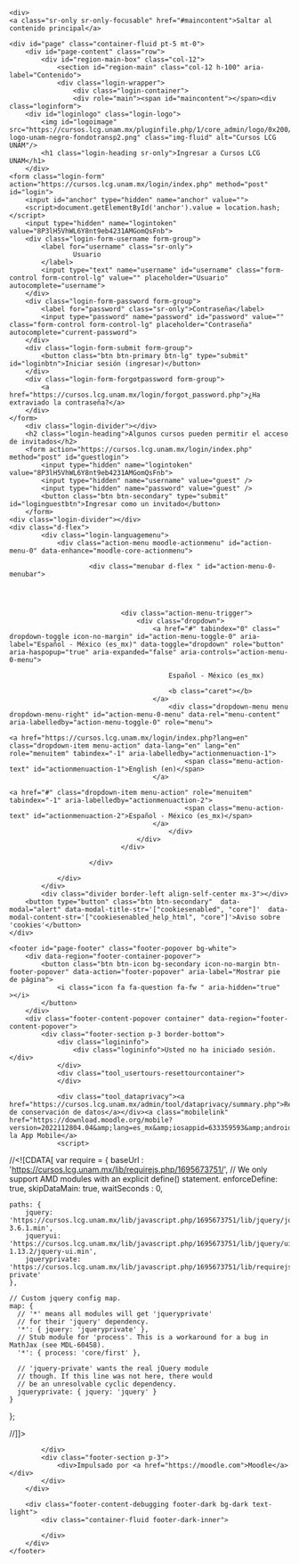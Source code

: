 <!DOCTYPE html>

<html  dir="ltr" lang="es-mx" xml:lang="es-mx">
<head>
    <title>Cursos LCG UNAM: Ingresar al sitio</title>
    <link rel="shortcut icon" href="https://cursos.lcg.unam.mx/theme/image.php/boost/theme/1695673751/favicon" />
    <meta http-equiv="Content-Type" content="text/html; charset=utf-8" />
<meta name="keywords" content="moodle, Cursos LCG UNAM: Ingresar al sitio" />
<link rel="stylesheet" type="text/css" href="https://cursos.lcg.unam.mx/theme/yui_combo.php?rollup/3.17.2/yui-moodlesimple-min.css" /><script id="firstthemesheet" type="text/css">/** Required in order to fix style inclusion problems in IE with YUI **/</script><link rel="stylesheet" type="text/css" href="https://cursos.lcg.unam.mx/theme/styles.php/boost/1695673751_1/all" />
<script>
//<![CDATA[
var M = {}; M.yui = {};
M.pageloadstarttime = new Date();
M.cfg = {"wwwroot":"https:\/\/cursos.lcg.unam.mx","homeurl":{},"sesskey":"LYRgd6CsUU","sessiontimeout":"14400","sessiontimeoutwarning":1200,"themerev":"1695673751","slasharguments":1,"theme":"boost","iconsystemmodule":"core\/icon_system_fontawesome","jsrev":"1695673751","admin":"admin","svgicons":true,"usertimezone":"Am\u00e9rica\/Cd de M\u00e9xico","courseId":1,"courseContextId":2,"contextid":1,"contextInstanceId":0,"langrev":1737973146,"templaterev":"1695673751"};var yui1ConfigFn = function(me) {if(/-skin|reset|fonts|grids|base/.test(me.name)){me.type='css';me.path=me.path.replace(/\.js/,'.css');me.path=me.path.replace(/\/yui2-skin/,'/assets/skins/sam/yui2-skin')}};
var yui2ConfigFn = function(me) {var parts=me.name.replace(/^moodle-/,'').split('-'),component=parts.shift(),module=parts[0],min='-min';if(/-(skin|core)$/.test(me.name)){parts.pop();me.type='css';min=''}
if(module){var filename=parts.join('-');me.path=component+'/'+module+'/'+filename+min+'.'+me.type}else{me.path=component+'/'+component+'.'+me.type}};
YUI_config = {"debug":false,"base":"https:\/\/cursos.lcg.unam.mx\/lib\/yuilib\/3.17.2\/","comboBase":"https:\/\/cursos.lcg.unam.mx\/theme\/yui_combo.php?","combine":true,"filter":null,"insertBefore":"firstthemesheet","groups":{"yui2":{"base":"https:\/\/cursos.lcg.unam.mx\/lib\/yuilib\/2in3\/2.9.0\/build\/","comboBase":"https:\/\/cursos.lcg.unam.mx\/theme\/yui_combo.php?","combine":true,"ext":false,"root":"2in3\/2.9.0\/build\/","patterns":{"yui2-":{"group":"yui2","configFn":yui1ConfigFn}}},"moodle":{"name":"moodle","base":"https:\/\/cursos.lcg.unam.mx\/theme\/yui_combo.php?m\/1695673751\/","combine":true,"comboBase":"https:\/\/cursos.lcg.unam.mx\/theme\/yui_combo.php?","ext":false,"root":"m\/1695673751\/","patterns":{"moodle-":{"group":"moodle","configFn":yui2ConfigFn}},"filter":null,"modules":{"moodle-core-actionmenu":{"requires":["base","event","node-event-simulate"]},"moodle-core-languninstallconfirm":{"requires":["base","node","moodle-core-notification-confirm","moodle-core-notification-alert"]},"moodle-core-chooserdialogue":{"requires":["base","panel","moodle-core-notification"]},"moodle-core-maintenancemodetimer":{"requires":["base","node"]},"moodle-core-tooltip":{"requires":["base","node","io-base","moodle-core-notification-dialogue","json-parse","widget-position","widget-position-align","event-outside","cache-base"]},"moodle-core-lockscroll":{"requires":["plugin","base-build"]},"moodle-core-popuphelp":{"requires":["moodle-core-tooltip"]},"moodle-core-notification":{"requires":["moodle-core-notification-dialogue","moodle-core-notification-alert","moodle-core-notification-confirm","moodle-core-notification-exception","moodle-core-notification-ajaxexception"]},"moodle-core-notification-dialogue":{"requires":["base","node","panel","escape","event-key","dd-plugin","moodle-core-widget-focusafterclose","moodle-core-lockscroll"]},"moodle-core-notification-alert":{"requires":["moodle-core-notification-dialogue"]},"moodle-core-notification-confirm":{"requires":["moodle-core-notification-dialogue"]},"moodle-core-notification-exception":{"requires":["moodle-core-notification-dialogue"]},"moodle-core-notification-ajaxexception":{"requires":["moodle-core-notification-dialogue"]},"moodle-core-dragdrop":{"requires":["base","node","io","dom","dd","event-key","event-focus","moodle-core-notification"]},"moodle-core-formchangechecker":{"requires":["base","event-focus","moodle-core-event"]},"moodle-core-event":{"requires":["event-custom"]},"moodle-core-blocks":{"requires":["base","node","io","dom","dd","dd-scroll","moodle-core-dragdrop","moodle-core-notification"]},"moodle-core-handlebars":{"condition":{"trigger":"handlebars","when":"after"}},"moodle-core_availability-form":{"requires":["base","node","event","event-delegate","panel","moodle-core-notification-dialogue","json"]},"moodle-backup-backupselectall":{"requires":["node","event","node-event-simulate","anim"]},"moodle-backup-confirmcancel":{"requires":["node","node-event-simulate","moodle-core-notification-confirm"]},"moodle-course-categoryexpander":{"requires":["node","event-key"]},"moodle-course-management":{"requires":["base","node","io-base","moodle-core-notification-exception","json-parse","dd-constrain","dd-proxy","dd-drop","dd-delegate","node-event-delegate"]},"moodle-course-dragdrop":{"requires":["base","node","io","dom","dd","dd-scroll","moodle-core-dragdrop","moodle-core-notification","moodle-course-coursebase","moodle-course-util"]},"moodle-course-util":{"requires":["node"],"use":["moodle-course-util-base"],"submodules":{"moodle-course-util-base":{},"moodle-course-util-section":{"requires":["node","moodle-course-util-base"]},"moodle-course-util-cm":{"requires":["node","moodle-course-util-base"]}}},"moodle-form-dateselector":{"requires":["base","node","overlay","calendar"]},"moodle-form-passwordunmask":{"requires":[]},"moodle-form-shortforms":{"requires":["node","base","selector-css3","moodle-core-event"]},"moodle-question-chooser":{"requires":["moodle-core-chooserdialogue"]},"moodle-question-searchform":{"requires":["base","node"]},"moodle-question-preview":{"requires":["base","dom","event-delegate","event-key","core_question_engine"]},"moodle-availability_completion-form":{"requires":["base","node","event","moodle-core_availability-form"]},"moodle-availability_date-form":{"requires":["base","node","event","io","moodle-core_availability-form"]},"moodle-availability_grade-form":{"requires":["base","node","event","moodle-core_availability-form"]},"moodle-availability_group-form":{"requires":["base","node","event","moodle-core_availability-form"]},"moodle-availability_grouping-form":{"requires":["base","node","event","moodle-core_availability-form"]},"moodle-availability_profile-form":{"requires":["base","node","event","moodle-core_availability-form"]},"moodle-mod_assign-history":{"requires":["node","transition"]},"moodle-mod_quiz-quizbase":{"requires":["base","node"]},"moodle-mod_quiz-toolboxes":{"requires":["base","node","event","event-key","io","moodle-mod_quiz-quizbase","moodle-mod_quiz-util-slot","moodle-core-notification-ajaxexception"]},"moodle-mod_quiz-questionchooser":{"requires":["moodle-core-chooserdialogue","moodle-mod_quiz-util","querystring-parse"]},"moodle-mod_quiz-modform":{"requires":["base","node","event"]},"moodle-mod_quiz-autosave":{"requires":["base","node","event","event-valuechange","node-event-delegate","io-form"]},"moodle-mod_quiz-dragdrop":{"requires":["base","node","io","dom","dd","dd-scroll","moodle-core-dragdrop","moodle-core-notification","moodle-mod_quiz-quizbase","moodle-mod_quiz-util-base","moodle-mod_quiz-util-page","moodle-mod_quiz-util-slot","moodle-course-util"]},"moodle-mod_quiz-util":{"requires":["node","moodle-core-actionmenu"],"use":["moodle-mod_quiz-util-base"],"submodules":{"moodle-mod_quiz-util-base":{},"moodle-mod_quiz-util-slot":{"requires":["node","moodle-mod_quiz-util-base"]},"moodle-mod_quiz-util-page":{"requires":["node","moodle-mod_quiz-util-base"]}}},"moodle-message_airnotifier-toolboxes":{"requires":["base","node","io"]},"moodle-filter_glossary-autolinker":{"requires":["base","node","io-base","json-parse","event-delegate","overlay","moodle-core-event","moodle-core-notification-alert","moodle-core-notification-exception","moodle-core-notification-ajaxexception"]},"moodle-filter_mathjaxloader-loader":{"requires":["moodle-core-event"]},"moodle-editor_atto-editor":{"requires":["node","transition","io","overlay","escape","event","event-simulate","event-custom","node-event-html5","node-event-simulate","yui-throttle","moodle-core-notification-dialogue","moodle-core-notification-confirm","moodle-editor_atto-rangy","handlebars","timers","querystring-stringify"]},"moodle-editor_atto-plugin":{"requires":["node","base","escape","event","event-outside","handlebars","event-custom","timers","moodle-editor_atto-menu"]},"moodle-editor_atto-menu":{"requires":["moodle-core-notification-dialogue","node","event","event-custom"]},"moodle-editor_atto-rangy":{"requires":[]},"moodle-report_eventlist-eventfilter":{"requires":["base","event","node","node-event-delegate","datatable","autocomplete","autocomplete-filters"]},"moodle-report_loglive-fetchlogs":{"requires":["base","event","node","io","node-event-delegate"]},"moodle-gradereport_history-userselector":{"requires":["escape","event-delegate","event-key","handlebars","io-base","json-parse","moodle-core-notification-dialogue"]},"moodle-qbank_editquestion-chooser":{"requires":["moodle-core-chooserdialogue"]},"moodle-tool_capability-search":{"requires":["base","node"]},"moodle-tool_lp-dragdrop-reorder":{"requires":["moodle-core-dragdrop"]},"moodle-tool_monitor-dropdown":{"requires":["base","event","node"]},"moodle-assignfeedback_editpdf-editor":{"requires":["base","event","node","io","graphics","json","event-move","event-resize","transition","querystring-stringify-simple","moodle-core-notification-dialog","moodle-core-notification-alert","moodle-core-notification-warning","moodle-core-notification-exception","moodle-core-notification-ajaxexception"]},"moodle-atto_accessibilitychecker-button":{"requires":["color-base","moodle-editor_atto-plugin"]},"moodle-atto_accessibilityhelper-button":{"requires":["moodle-editor_atto-plugin"]},"moodle-atto_align-button":{"requires":["moodle-editor_atto-plugin"]},"moodle-atto_bold-button":{"requires":["moodle-editor_atto-plugin"]},"moodle-atto_charmap-button":{"requires":["moodle-editor_atto-plugin"]},"moodle-atto_clear-button":{"requires":["moodle-editor_atto-plugin"]},"moodle-atto_collapse-button":{"requires":["moodle-editor_atto-plugin"]},"moodle-atto_emojipicker-button":{"requires":["moodle-editor_atto-plugin"]},"moodle-atto_emoticon-button":{"requires":["moodle-editor_atto-plugin"]},"moodle-atto_equation-button":{"requires":["moodle-editor_atto-plugin","moodle-core-event","io","event-valuechange","tabview","array-extras"]},"moodle-atto_h5p-button":{"requires":["moodle-editor_atto-plugin"]},"moodle-atto_html-button":{"requires":["promise","moodle-editor_atto-plugin","moodle-atto_html-beautify","moodle-atto_html-codemirror","event-valuechange"]},"moodle-atto_html-codemirror":{"requires":["moodle-atto_html-codemirror-skin"]},"moodle-atto_html-beautify":{},"moodle-atto_image-button":{"requires":["moodle-editor_atto-plugin"]},"moodle-atto_indent-button":{"requires":["moodle-editor_atto-plugin"]},"moodle-atto_italic-button":{"requires":["moodle-editor_atto-plugin"]},"moodle-atto_link-button":{"requires":["moodle-editor_atto-plugin"]},"moodle-atto_managefiles-button":{"requires":["moodle-editor_atto-plugin"]},"moodle-atto_managefiles-usedfiles":{"requires":["node","escape"]},"moodle-atto_media-button":{"requires":["moodle-editor_atto-plugin","moodle-form-shortforms"]},"moodle-atto_noautolink-button":{"requires":["moodle-editor_atto-plugin"]},"moodle-atto_orderedlist-button":{"requires":["moodle-editor_atto-plugin"]},"moodle-atto_recordrtc-recording":{"requires":["moodle-atto_recordrtc-button"]},"moodle-atto_recordrtc-button":{"requires":["moodle-editor_atto-plugin","moodle-atto_recordrtc-recording"]},"moodle-atto_rtl-button":{"requires":["moodle-editor_atto-plugin"]},"moodle-atto_strike-button":{"requires":["moodle-editor_atto-plugin"]},"moodle-atto_subscript-button":{"requires":["moodle-editor_atto-plugin"]},"moodle-atto_superscript-button":{"requires":["moodle-editor_atto-plugin"]},"moodle-atto_table-button":{"requires":["moodle-editor_atto-plugin","moodle-editor_atto-menu","event","event-valuechange"]},"moodle-atto_title-button":{"requires":["moodle-editor_atto-plugin"]},"moodle-atto_underline-button":{"requires":["moodle-editor_atto-plugin"]},"moodle-atto_undo-button":{"requires":["moodle-editor_atto-plugin"]},"moodle-atto_unorderedlist-button":{"requires":["moodle-editor_atto-plugin"]}}},"gallery":{"name":"gallery","base":"https:\/\/cursos.lcg.unam.mx\/lib\/yuilib\/gallery\/","combine":true,"comboBase":"https:\/\/cursos.lcg.unam.mx\/theme\/yui_combo.php?","ext":false,"root":"gallery\/1695673751\/","patterns":{"gallery-":{"group":"gallery"}}}},"modules":{"core_filepicker":{"name":"core_filepicker","fullpath":"https:\/\/cursos.lcg.unam.mx\/lib\/javascript.php\/1695673751\/repository\/filepicker.js","requires":["base","node","node-event-simulate","json","async-queue","io-base","io-upload-iframe","io-form","yui2-treeview","panel","cookie","datatable","datatable-sort","resize-plugin","dd-plugin","escape","moodle-core_filepicker","moodle-core-notification-dialogue"]},"core_comment":{"name":"core_comment","fullpath":"https:\/\/cursos.lcg.unam.mx\/lib\/javascript.php\/1695673751\/comment\/comment.js","requires":["base","io-base","node","json","yui2-animation","overlay","escape"]},"mathjax":{"name":"mathjax","fullpath":"https:\/\/cdn.jsdelivr.net\/npm\/mathjax@2.7.9\/MathJax.js?delayStartupUntil=configured"}}};
M.yui.loader = {modules: {}};

//]]>
</script>

<meta name="robots" content="noindex" />
    <meta name="viewport" content="width=device-width, initial-scale=1.0">
</head>
<body  id="page-login-index" class="format-site  path-login dir-ltr lang-es_mx yui-skin-sam yui3-skin-sam cursos-lcg-unam-mx pagelayout-login course-1 context-1 notloggedin ">
<div class="toast-wrapper mx-auto py-0 fixed-top" role="status" aria-live="polite"></div>

<div id="page-wrapper">

    <div>
    <a class="sr-only sr-only-focusable" href="#maincontent">Saltar al contenido principal</a>
</div><script src="https://cursos.lcg.unam.mx/lib/javascript.php/1695673751/lib/polyfills/polyfill.js"></script>
<script src="https://cursos.lcg.unam.mx/theme/yui_combo.php?rollup/3.17.2/yui-moodlesimple-min.js"></script><script src="https://cursos.lcg.unam.mx/lib/javascript.php/1695673751/lib/javascript-static.js"></script>
<script>
//<![CDATA[
document.body.className += ' jsenabled';
//]]>
</script>



    <div id="page" class="container-fluid pt-5 mt-0">
        <div id="page-content" class="row">
            <div id="region-main-box" class="col-12">
                <section id="region-main" class="col-12 h-100" aria-label="Contenido">
                <div class="login-wrapper">
                    <div class="login-container">
                    <div role="main"><span id="maincontent"></span><div class="loginform">
        <div id="loginlogo" class="login-logo">
            <img id="logoimage" src="https://cursos.lcg.unam.mx/pluginfile.php/1/core_admin/logo/0x200/1695673751/lcg-logo-unam-negro-fondotransp2.png" class="img-fluid" alt="Cursos LCG UNAM"/>
            <h1 class="login-heading sr-only">Ingresar a Cursos LCG UNAM</h1>
        </div>
    <form class="login-form" action="https://cursos.lcg.unam.mx/login/index.php" method="post" id="login">
        <input id="anchor" type="hidden" name="anchor" value="">
        <script>document.getElementById('anchor').value = location.hash;</script>
        <input type="hidden" name="logintoken" value="8P3lH5VhWL6Y8nt9eb4231AMGomQsFnb">
        <div class="login-form-username form-group">
            <label for="username" class="sr-only">
                    Usuario
            </label>
            <input type="text" name="username" id="username" class="form-control form-control-lg" value="" placeholder="Usuario" autocomplete="username">
        </div>
        <div class="login-form-password form-group">
            <label for="password" class="sr-only">Contraseña</label>
            <input type="password" name="password" id="password" value="" class="form-control form-control-lg" placeholder="Contraseña" autocomplete="current-password">
        </div>
        <div class="login-form-submit form-group">
            <button class="btn btn-primary btn-lg" type="submit" id="loginbtn">Iniciar sesión (ingresar)</button>
        </div>
        <div class="login-form-forgotpassword form-group">
            <a href="https://cursos.lcg.unam.mx/login/forgot_password.php">¿Ha extraviado la contraseña?</a>
        </div>
    </form>
        <div class="login-divider"></div>
        <h2 class="login-heading">Algunos cursos pueden permitir el acceso de invitados</h2>
        <form action="https://cursos.lcg.unam.mx/login/index.php" method="post" id="guestlogin">
            <input type="hidden" name="logintoken" value="8P3lH5VhWL6Y8nt9eb4231AMGomQsFnb">
            <input type="hidden" name="username" value="guest" />
            <input type="hidden" name="password" value="guest" />
            <button class="btn btn-secondary" type="submit" id="loginguestbtn">Ingresar como un invitado</button>
        </form>
    <div class="login-divider"></div>
    <div class="d-flex">
            <div class="login-languagemenu">
                <div class="action-menu moodle-actionmenu" id="action-menu-0" data-enhance="moodle-core-actionmenu">
                
                        <div class="menubar d-flex " id="action-menu-0-menubar">
                
                            
                
                
                                <div class="action-menu-trigger">
                                    <div class="dropdown">
                                        <a href="#" tabindex="0" class=" dropdown-toggle icon-no-margin" id="action-menu-toggle-0" aria-label="Español - México ‎(es_mx)‎" data-toggle="dropdown" role="button" aria-haspopup="true" aria-expanded="false" aria-controls="action-menu-0-menu">
                                            
                                            Español - México ‎(es_mx)‎
                                                
                                            <b class="caret"></b>
                                        </a>
                                            <div class="dropdown-menu menu dropdown-menu-right" id="action-menu-0-menu" data-rel="menu-content" aria-labelledby="action-menu-toggle-0" role="menu">
                                                                                                <a href="https://cursos.lcg.unam.mx/login/index.php?lang=en" class="dropdown-item menu-action" data-lang="en" lang="en" role="menuitem" tabindex="-1" aria-labelledby="actionmenuaction-1">
                                                <span class="menu-action-text" id="actionmenuaction-1">English ‎(en)‎</span>
                                        </a>
                                                                                                <a href="#" class="dropdown-item menu-action" role="menuitem" tabindex="-1" aria-labelledby="actionmenuaction-2">
                                                <span class="menu-action-text" id="actionmenuaction-2">Español - México ‎(es_mx)‎</span>
                                        </a>
                                            </div>
                                    </div>
                                </div>
                
                        </div>
                
                </div>
            </div>
            <div class="divider border-left align-self-center mx-3"></div>
        <button type="button" class="btn btn-secondary"  data-modal="alert" data-modal-title-str='["cookiesenabled", "core"]'  data-modal-content-str='["cookiesenabled_help_html", "core"]'>Aviso sobre 'cookies'</button>
    </div>
</div></div>
                    </div>
                </div>
                </section>
            </div>
        </div>
    </div>
    
    <footer id="page-footer" class="footer-popover bg-white">
        <div data-region="footer-container-popover">
            <button class="btn btn-icon bg-secondary icon-no-margin btn-footer-popover" data-action="footer-popover" aria-label="Mostrar pie de página">
                <i class="icon fa fa-question fa-fw " aria-hidden="true"  ></i>
            </button>
        </div>
        <div class="footer-content-popover container" data-region="footer-content-popover">
            <div class="footer-section p-3 border-bottom">
                <div class="logininfo">
                    <div class="logininfo">Usted no ha iniciado sesión.</div>
                </div>
                <div class="tool_usertours-resettourcontainer">
                </div>
    
                <div class="tool_dataprivacy"><a href="https://cursos.lcg.unam.mx/admin/tool/dataprivacy/summary.php">Resumen de conservación de datos</a></div><a class="mobilelink" href="https://download.moodle.org/mobile?version=2022112804.04&amp;lang=es_mx&amp;iosappid=633359593&amp;androidappid=com.moodle.moodlemobile">Obtener la App Mobile</a>
                <script>
//<![CDATA[
var require = {
    baseUrl : 'https://cursos.lcg.unam.mx/lib/requirejs.php/1695673751/',
    // We only support AMD modules with an explicit define() statement.
    enforceDefine: true,
    skipDataMain: true,
    waitSeconds : 0,

    paths: {
        jquery: 'https://cursos.lcg.unam.mx/lib/javascript.php/1695673751/lib/jquery/jquery-3.6.1.min',
        jqueryui: 'https://cursos.lcg.unam.mx/lib/javascript.php/1695673751/lib/jquery/ui-1.13.2/jquery-ui.min',
        jqueryprivate: 'https://cursos.lcg.unam.mx/lib/javascript.php/1695673751/lib/requirejs/jquery-private'
    },

    // Custom jquery config map.
    map: {
      // '*' means all modules will get 'jqueryprivate'
      // for their 'jquery' dependency.
      '*': { jquery: 'jqueryprivate' },
      // Stub module for 'process'. This is a workaround for a bug in MathJax (see MDL-60458).
      '*': { process: 'core/first' },

      // 'jquery-private' wants the real jQuery module
      // though. If this line was not here, there would
      // be an unresolvable cyclic dependency.
      jqueryprivate: { jquery: 'jquery' }
    }
};

//]]>
</script>
<script src="https://cursos.lcg.unam.mx/lib/javascript.php/1695673751/lib/requirejs/require.min.js"></script>
<script>
//<![CDATA[
M.util.js_pending("core/first");
require(['core/first'], function() {
require(['core/prefetch'])
;
require(["media_videojs/loader"], function(loader) {
    loader.setUp('es');
});;

require(['theme_boost/footer-popover'], function(FooterPopover) {
    FooterPopover.init();
});
;

M.util.js_pending('theme_boost/loader');
require(['theme_boost/loader'], function() {
  M.util.js_complete('theme_boost/loader');
});
;

    require(['core_form/submit'], function(Submit) {
        Submit.init("loginbtn");
            Submit.init("loginguestbtn");
    });
;
M.util.js_pending('core/notification'); require(['core/notification'], function(amd) {amd.init(1, []); M.util.js_complete('core/notification');});;
M.util.js_pending('core/log'); require(['core/log'], function(amd) {amd.setConfig({"level":"warn"}); M.util.js_complete('core/log');});;
M.util.js_pending('core/page_global'); require(['core/page_global'], function(amd) {amd.init(); M.util.js_complete('core/page_global');});;
M.util.js_pending('core/utility'); require(['core/utility'], function(amd) {M.util.js_complete('core/utility');});
    M.util.js_complete("core/first");
});
//]]>
</script>
<script>
//<![CDATA[
M.str = {"moodle":{"lastmodified":"\u00daltima modificaci\u00f3n","name":"Nombre","error":"Error","info":"Informaci\u00f3n","yes":"S\u00ed","no":"No","cancel":"Cancelar","confirm":"Confirmar","areyousure":"\u00bfEst\u00e1 Usted seguro?","closebuttontitle":"Cerrar","unknownerror":"Error desconocido","file":"Archivo","url":"URL","collapseall":"Colapsar todo","expandall":"Expandir todo"},"repository":{"type":"Tipo","size":"Tama\u00f1o","invalidjson":"Cadena JSON no v\u00e1lida","nofilesattached":"No se han adjuntado archivos","filepicker":"Selector de archivos","logout":"Salir","nofilesavailable":"No hay archivos disponibles","norepositoriesavailable":"Lo sentimos, ninguno de sus repositorios actuales puede devolver archivos en el formato solicitado.","fileexistsdialogheader":"El archivo existe","fileexistsdialog_editor":"Un archivo con ese nombre ha sido anexado al texto que Usted est\u00e1 editando","fileexistsdialog_filemanager":"Ya ha sido anexado un archivo con ese nombre","renameto":"Cambiar el nombre a \"{$a}\"","referencesexist":"Existen {$a} enlaces a este archivo","select":"Seleccionar"},"admin":{"confirmdeletecomments":"Est\u00e1 a punto de eliminar comentarios, \u00bfest\u00e1 seguro?","confirmation":"Confirmaci\u00f3n"},"debug":{"debuginfo":"Informaci\u00f3n de depuraci\u00f3n","line":"L\u00ednea","stacktrace":"Trazado de la pila (stack)"},"langconfig":{"labelsep":":"}};
//]]>
</script>
<script>
//<![CDATA[
(function() {Y.use("moodle-filter_mathjaxloader-loader",function() {M.filter_mathjaxloader.configure({"mathjaxconfig":"\nMathJax.Hub.Config({\n    config: [\"Accessible.js\", \"Safe.js\"],\n    errorSettings: { message: [\"!\"] },\n    skipStartupTypeset: true,\n    messageStyle: \"none\"\n});\n","lang":"es"});
});
M.util.help_popups.setup(Y);
 M.util.js_pending('random679d2d41b54004'); Y.on('domready', function() { M.util.js_complete("init");  M.util.js_complete('random679d2d41b54004'); });
})();
//]]>
</script>

            </div>
            <div class="footer-section p-3">
                <div>Impulsado por <a href="https://moodle.com">Moodle</a></div>
            </div>
        </div>
    
        <div class="footer-content-debugging footer-dark bg-dark text-light">
            <div class="container-fluid footer-dark-inner">
                
            </div>
        </div>
    </footer>
</div>

</body>
</html>